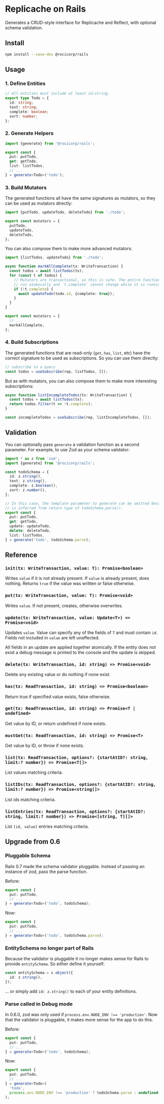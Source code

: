 # Replicache on Rails

Generates a CRUD-style interface for Replicache and Reflect, with optional schema validation.

## Install

```bash
npm install --save-dev @rocicorp/rails
```

## Usage

### 1. Define Entities

```ts
// All entities must include at least id:string.
export type Todo = {
  id: string;
  text: string;
  complete: boolean;
  sort: number;
};
```

### 2. Generate Helpers

```ts
import {generate} from '@rocicorp/rails';

export const {
  put: putTodo,
  get: getTodo,
  list: listTodos,
  // ...
} = generate<Todo>('todo');
```

### 3. Build Mutators

The generated functions all have the same signatures as mutators, so they can be used as mutators directly:

```ts
import {putTodo, updateTodo, deleteTodo} from './todo';

export const mutators = {
  putTodo,
  updateTodo,
  deleteTodo,
};
```

You can also compose them to make more advanced mutators:

```ts
import {listTodos, updateTodo} from './todo';

async function markAllComplete(tx: WriteTransaction) {
  const todos = await listTodos(tx);
  for (const t of todos) {
    // Mutators are transactional, so this is safe. The entire function will
    // run atomically and `t.complete` cannot change while it is running.
    if (!t.complete) {
      await updateTodo(todo.id, {complete: true});
    }
  }
}

export const mutators = {
  // ...
  markAllComplete,
};
```

### 4. Build Subscriptions

The generated functions that are read-only (`get`, `has`, `list`, etc) have the correct signature to be used as subscriptions. So you can use them directly:

```ts
// subscribe to a query
const todos = useSubscribe(rep, listTodos, []);
```

But as with mutators, you can also compose them to make more interesting subscriptions:

```ts
async function listIncompleteTodos(tx: WriteTransaction) {
  const todos = await listTodos(tx);
  return todos.filter(t => !t.complete);
}

const incompleteTodos = useSubscribe(rep, listIncompleteTodos, []);
```

## Validation

You can optionally pass `generate` a validation function as a second parameter. For example, to use Zod as your schema validator:

```ts
import * as z from 'zod';
import {generate} from '@rocicorp/rails';

const todoSchema = {
  id: z.string(),
  text: z.string(),
  complete: z.boolean(),
  sort: z.number(),
};

// In this case, the template parameter to generate can be omitted because it
// is inferred from return type of todoSchema.parse().
export const {
  put: putTodo,
  get: getTodo,
  update: updateTodo,
  delete: deleteTodo,
  list: listTodos,
} = generate('todo', todoSchema.parse);
```

## Reference

### `init(tx: WriteTransaction, value: T): Promise<boolean>`

Writes `value` if it is not already present. If `value` is already present, does nothing. Returns `true` if the value was written or false otherwise.

### `put(tx: WriteTransaction, value: T): Promise<void>`

Writes `value`. If not present, creates, otherwise overwrites.

### `update(tx: WriteTransaction, value: Update<T>) => Promise<void>`

Updates `value`. Value can specify any of the fields of `T` and must contain `id`. Fields not included in `value` are left unaffected.

All fields in an update are applied together atomically. If the entity does not exist a debug message is printed to the console and the update is skipped.

### `delete(tx: WriteTransaction, id: string) => Promise<void>`

Delete any existing value or do nothing if none exist.

### `has(tx: ReadTransaction, id: string) => Promise<boolean>`

Return true if specified value exists, false otherwise.

### `get(tx: ReadTransaction, id: string) => Promise<T | undefined>`

Get value by ID, or return undefined if none exists.

### `mustGet(tx: ReadTransaction, id: string) => Promise<T>`

Get value by ID, or throw if none exists.

### `list(tx: ReadTransaction, options?: {startAtID?: string, limit:? number}) => Promise<T[]>`

List values matching criteria.

### `listIDs(tx: ReadTransaction, options?: {startAtID?: string, limit:? number}) => Promise<string[]>`

List ids matching criteria.

### `listEntries(tx: ReadTransaction, options?: {startAtID?: string, limit:? number}) => Promise<[string, T][]>`

List `[id, value]` entries matching criteria.

## Upgrade from 0.6

### Pluggable Schema

Rails 0.7 made the schema validator pluggable. Instead of passing an instance of zod, pass the parse function.

Before:

```ts
export const {
  put: putTodo,
  // ...
} = generate<Todo>('todo', todoSchema);
```

Now:

```ts
export const {
  put: putTodo,
  // ...
} = generate<Todo>('todo', todoSchema.parse);
```

### EntitySchema no longer part of Rails

Because the validator is pluggable it no longer makes sense for Rails to provide `entitySchema`. So either define it yourself:

```ts
const entitySchema = z.object({
  id: z.string(),
});
```

... or simply add `id: z.string()` to each of your entity definitions.

### Parse called in Debug mode

In 0.6.0, zod was only used if `process.env.NODE_ENV !== 'production'`. Now that the validator is pluggable, it makes more sense for the app to do this.

Before:

```ts
export const {
  put: putTodo,
  // ...
} = generate<Todo>('todo', todoSchema);
```

Now:

```ts
export const {
  put: putTodo,
  // ...
} = generate<Todo>(
  'todo',
  process.env.NODE_ENV !== 'production' ? todoSchema.parse : undefined,
);
```
